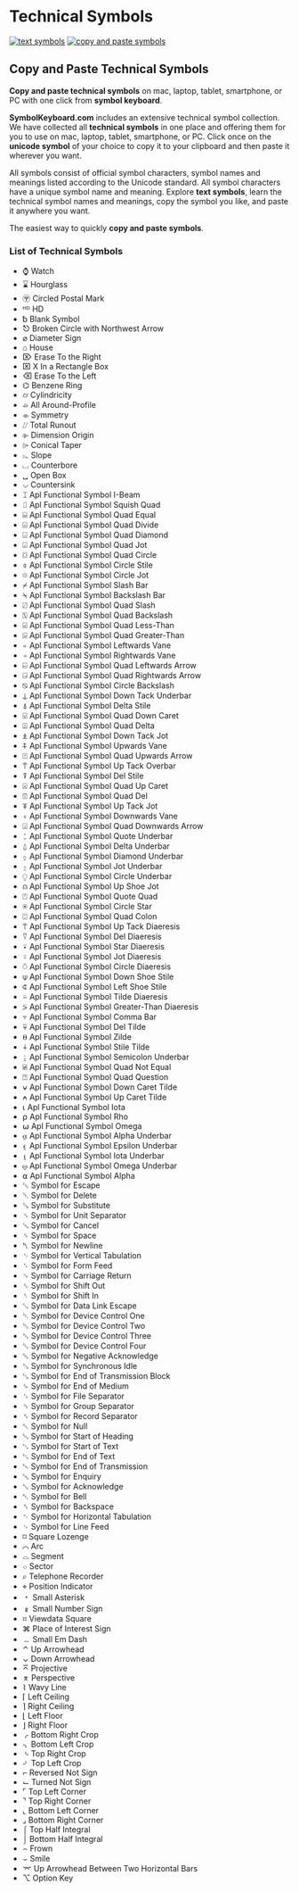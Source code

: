 # Technical Symbols
[![text symbols](https://img.shields.io/badge/github-symbols-green.svg)](https://github.com/symbolkeyboard/symbols)
[![copy and paste symbols](https://img.shields.io/badge/source-symbolkeyboad.com-orange.svg)](https://symbolkeyboard.com)
## Copy and Paste Technical Symbols

**Copy and paste technical symbols** on mac, laptop, tablet, smartphone, or PC with one click from **symbol keyboard**.

**SymbolKeyboard.com** includes an extensive technical symbol collection. We have collected all **technical symbols** in one place and offering them for you to use on mac, laptop, tablet, smartphone, or PC. Click once on the **unicode symbol** of your choice to copy it to your clipboard and then paste it wherever you want.

All symbols consist of official symbol characters, symbol names and meanings listed according to the Unicode standard. All symbol characters have a unique symbol name and meaning. Explore **text symbols**, learn the technical symbol names and meanings, copy the symbol you like, and paste it anywhere you want.

The easiest way to quickly **copy and paste symbols**.
### List of Technical Symbols
- ⌚ Watch
- ⌛ Hourglass
- 〶 Circled Postal Mark
- ᴴᴰ HD
- ␢ Blank Symbol
- ⎋ Broken Circle with Northwest Arrow
- ⌀ Diameter Sign
- ⌂ House
- ⌦ Erase To the Right
- ⌧ X In a Rectangle Box
- ⌫ Erase To the Left
- ⌬ Benzene Ring
- ⌭ Cylindricity
- ⌮ All Around-Profile
- ⌯ Symmetry
- ⌰ Total Runout
- ⌱ Dimension Origin
- ⌲ Conical Taper
- ⌳ Slope
- ⌴ Counterbore
- ␣ Open Box
- ⌵ Countersink
- ⌶ Apl Functional Symbol I-Beam
- ⌷ Apl Functional Symbol Squish Quad
- ⌸ Apl Functional Symbol Quad Equal
- ⌹ Apl Functional Symbol Quad Divide
- ⌺ Apl Functional Symbol Quad Diamond
- ⌻ Apl Functional Symbol Quad Jot
- ⌼ Apl Functional Symbol Quad Circle
- ⌽ Apl Functional Symbol Circle Stile
- ⌾ Apl Functional Symbol Circle Jot
- ⌿ Apl Functional Symbol Slash Bar
- ⍀ Apl Functional Symbol Backslash Bar
- ⍁ Apl Functional Symbol Quad Slash
- ⍂ Apl Functional Symbol Quad Backslash
- ⍃ Apl Functional Symbol Quad Less-Than
- ⍄ Apl Functional Symbol Quad Greater-Than
- ⍅ Apl Functional Symbol Leftwards Vane
- ⍆ Apl Functional Symbol Rightwards Vane
- ⍇ Apl Functional Symbol Quad Leftwards Arrow
- ⍈ Apl Functional Symbol Quad Rightwards Arrow
- ⍉ Apl Functional Symbol Circle Backslash
- ⍊ Apl Functional Symbol Down Tack Underbar
- ⍋ Apl Functional Symbol Delta Stile
- ⍌ Apl Functional Symbol Quad Down Caret
- ⍍ Apl Functional Symbol Quad Delta
- ⍎ Apl Functional Symbol Down Tack Jot
- ⍏ Apl Functional Symbol Upwards Vane
- ⍐ Apl Functional Symbol Quad Upwards Arrow
- ⍑ Apl Functional Symbol Up Tack Overbar
- ⍒ Apl Functional Symbol Del Stile
- ⍓ Apl Functional Symbol Quad Up Caret
- ⍔ Apl Functional Symbol Quad Del
- ⍕ Apl Functional Symbol Up Tack Jot
- ⍖ Apl Functional Symbol Downwards Vane
- ⍗ Apl Functional Symbol Quad Downwards Arrow
- ⍘ Apl Functional Symbol Quote Underbar
- ⍙ Apl Functional Symbol Delta Underbar
- ⍚ Apl Functional Symbol Diamond Underbar
- ⍛ Apl Functional Symbol Jot Underbar
- ⍜ Apl Functional Symbol Circle Underbar
- ⍝ Apl Functional Symbol Up Shoe Jot
- ⍞ Apl Functional Symbol Quote Quad
- ⍟ Apl Functional Symbol Circle Star
- ⍠ Apl Functional Symbol Quad Colon
- ⍡ Apl Functional Symbol Up Tack Diaeresis
- ⍢ Apl Functional Symbol Del Diaeresis
- ⍣ Apl Functional Symbol Star Diaeresis
- ⍤ Apl Functional Symbol Jot Diaeresis
- ⍥ Apl Functional Symbol Circle Diaeresis
- ⍦ Apl Functional Symbol Down Shoe Stile
- ⍧ Apl Functional Symbol Left Shoe Stile
- ⍨ Apl Functional Symbol Tilde Diaeresis
- ⍩ Apl Functional Symbol Greater-Than Diaeresis
- ⍪ Apl Functional Symbol Comma Bar
- ⍫ Apl Functional Symbol Del Tilde
- ⍬ Apl Functional Symbol Zilde
- ⍭ Apl Functional Symbol Stile Tilde
- ⍮ Apl Functional Symbol Semicolon Underbar
- ⍯ Apl Functional Symbol Quad Not Equal
- ⍰ Apl Functional Symbol Quad Question
- ⍱ Apl Functional Symbol Down Caret Tilde
- ⍲ Apl Functional Symbol Up Caret Tilde
- ⍳ Apl Functional Symbol Iota
- ⍴ Apl Functional Symbol Rho
- ⍵ Apl Functional Symbol Omega
- ⍶ Apl Functional Symbol Alpha Underbar
- ⍷ Apl Functional Symbol Epsilon Underbar
- ⍸ Apl Functional Symbol Iota Underbar
- ⍹ Apl Functional Symbol Omega Underbar
- ⍺ Apl Functional Symbol Alpha
- ␛ Symbol for Escape
- ␡ Symbol for Delete
- ␚ Symbol for Substitute
- ␟ Symbol for Unit Separator
- ␘ Symbol for Cancel
- ␠ Symbol for Space
- ␤ Symbol for Newline
- ␋ Symbol for Vertical Tabulation
- ␌ Symbol for Form Feed
- ␍ Symbol for Carriage Return
- ␎ Symbol for Shift Out
- ␏ Symbol for Shift In
- ␐ Symbol for Data Link Escape
- ␑ Symbol for Device Control One
- ␒ Symbol for Device Control Two
- ␓ Symbol for Device Control Three
- ␔ Symbol for Device Control Four
- ␕ Symbol for Negative Acknowledge
- ␖ Symbol for Synchronous Idle
- ␗ Symbol for End of Transmission Block
- ␙ Symbol for End of Medium
- ␜ Symbol for File Separator
- ␝ Symbol for Group Separator
- ␞ Symbol for Record Separator
- ␀ Symbol for Null
- ␁ Symbol for Start of Heading
- ␂ Symbol for Start of Text
- ␃ Symbol for End of Text
- ␄ Symbol for End of Transmission
- ␅ Symbol for Enquiry
- ␆ Symbol for Acknowledge
- ␇ Symbol for Bell
- ␈ Symbol for Backspace
- ␉ Symbol for Horizontal Tabulation
- ␊ Symbol for Line Feed
- ⌑ Square Lozenge
- ⌒ Arc
- ⌓ Segment
- ⌔ Sector
- ⌕ Telephone Recorder
- ⌖ Position Indicator
- ﹡ Small Asterisk
- ﹟ Small Number Sign
- ⌗ Viewdata Square
- ⌘ Place of Interest Sign
- ﹘ Small Em Dash
- ⌃ Up Arrowhead
- ⌄ Down Arrowhead
- ⌅ Projective
- ⌆ Perspective
- ⌇ Wavy Line
- ⌈ Left Ceiling
- ⌉ Right Ceiling
- ⌊ Left Floor
- ⌋ Right Floor
- ⌌ Bottom Right Crop
- ⌍ Bottom Left Crop
- ⌎ Top Right Crop
- ⌏ Top Left Crop
- ⌐ Reversed Not Sign
- ⌙ Turned Not Sign
- ⌜ Top Left Corner
- ⌝ Top Right Corner
- ⌞ Bottom Left Corner
- ⌟ Bottom Right Corner
- ⌠ Top Half Integral
- ⌡ Bottom Half Integral
- ⌢ Frown
- ⌣ Smile
- ⌤ Up Arrowhead Between Two Horizontal Bars
- ⌥ Option Key
